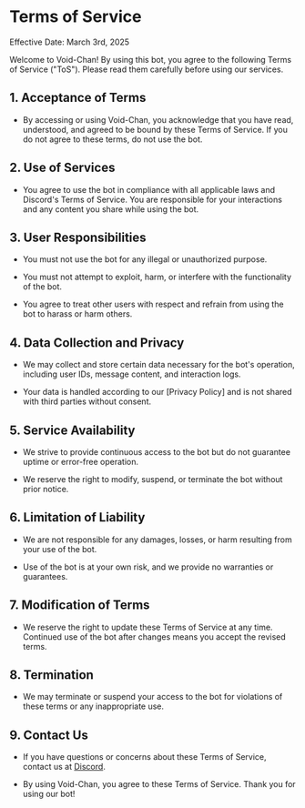 # Terms of Service

Effective Date: March 3rd, 2025

Welcome to Void-Chan! By using this bot, you agree to the following Terms of Service ("ToS"). Please read them carefully before using our services.

## 1. Acceptance of Terms
- By accessing or using Void-Chan, you acknowledge that you have read, understood, and agreed to be bound by these Terms of Service. If you do not agree to these terms, do not use the bot.

## 2. Use of Services
- You agree to use the bot in compliance with all applicable laws and Discord's Terms of Service. You are responsible for your interactions and any content you share while using the bot.

## 3. User Responsibilities

- You must not use the bot for any illegal or unauthorized purpose.

- You must not attempt to exploit, harm, or interfere with the functionality of the bot.

- You agree to treat other users with respect and refrain from using the bot to harass or harm others.

## 4. Data Collection and Privacy

- We may collect and store certain data necessary for the bot's operation, including user IDs, message content, and interaction logs.

- Your data is handled according to our [Privacy Policy] and is not shared with third parties without consent.

## 5. Service Availability

- We strive to provide continuous access to the bot but do not guarantee uptime or error-free operation.

- We reserve the right to modify, suspend, or terminate the bot without prior notice.

## 6. Limitation of Liability

- We are not responsible for any damages, losses, or harm resulting from your use of the bot.

- Use of the bot is at your own risk, and we provide no warranties or guarantees.

## 7. Modification of Terms

- We reserve the right to update these Terms of Service at any time. Continued use of the bot after changes means you accept the revised terms.

## 8. Termination

- We may terminate or suspend your access to the bot for violations of these terms or any inappropriate use.

## 9. Contact Us
- If you have questions or concerns about these Terms of Service, contact us at [Discord](https://discord.com/users/@raqkun).

- By using Void-Chan, you agree to these Terms of Service. Thank you for using our bot!